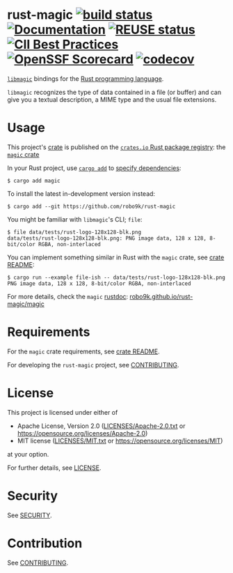 
[//]: # (This is the README for the whole project / Git repo)

[//]: # (The crate has a separate README-crate.md )

rust-magic [![build status](https://github.com/robo9k/rust-magic/actions/workflows/build.yml/badge.svg)](https://github.com/robo9k/rust-magic/actions/workflows/linux.yml) [![Documentation](https://docs.rs/magic/badge.svg)](https://docs.rs/magic) [![REUSE status](https://api.reuse.software/badge/github.com/robo9k/rust-magic)](https://api.reuse.software/info/github.com/robo9k/rust-magic) [![CII Best Practices](https://bestpractices.coreinfrastructure.org/projects/5709/badge)](https://bestpractices.coreinfrastructure.org/projects/5709) [![OpenSSF Scorecard](https://api.securityscorecards.dev/projects/github.com/robo9k/rust-magic/badge)](https://securityscorecards.dev/viewer/?uri=github.com/robo9k/rust-magic) [![codecov](https://codecov.io/gh/robo9k/rust-magic/graph/badge.svg?token=YnazJQdLXI)](https://codecov.io/gh/robo9k/rust-magic) 
==========

[`libmagic`](https://www.darwinsys.com/file/) bindings for the [Rust programming language](https://www.rust-lang.org/).

`libmagic` recognizes the type of data contained in a file (or buffer) and can give you
a textual description, a MIME type and the usual file extensions.

# Usage

This project's [crate](https://doc.rust-lang.org/book/ch07-01-packages-and-crates.html) is
published on the [`crates.io` Rust package registry](https://crates.io/): the [`magic` crate](https://crates.io/crates/magic)

In your Rust project, use [`cargo add`](https://blog.rust-lang.org/2022/06/30/Rust-1.62.0.html#cargo-add)
to [specify dependencies](https://doc.rust-lang.org/cargo/reference/specifying-dependencies.html):

```shell
$ cargo add magic
```

To install the latest in-development version instead:
```shell
$ cargo add --git https://github.com/robo9k/rust-magic
```

You might be familiar with `libmagic`'s CLI; `file`:
```shell
$ file data/tests/rust-logo-128x128-blk.png
data/tests/rust-logo-128x128-blk.png: PNG image data, 128 x 128, 8-bit/color RGBA, non-interlaced
```

You can implement something similar in Rust with the `magic` crate, see [crate README](README-crate.md):

```shell
$ cargo run --example file-ish -- data/tests/rust-logo-128x128-blk.png
PNG image data, 128 x 128, 8-bit/color RGBA, non-interlaced
```

For more details, check the `magic` [rustdoc](https://doc.rust-lang.org/rustdoc/index.html): [robo9k.github.io/rust-magic/magic](https://robo9k.github.io/rust-magic/magic/index.html)

# Requirements

For the `magic` crate requirements, see [crate README](README-crate.md).

For developing the `rust-magic` project, see [CONTRIBUTING](CONTRIBUTING.md).

# License

This project is licensed under either of
 * Apache License, Version 2.0
 ([LICENSES/Apache-2.0.txt](LICENSES/Apache-2.0.txt) or https://opensource.org/licenses/Apache-2.0)
 * MIT license
 ([LICENSES/MIT.txt](LICENSES/MIT.txt) or https://opensource.org/licenses/MIT)

at your option.

For further details, see [LICENSE](LICENSE.md).

# Security

See [SECURITY](SECURITY.md).

# Contribution

See [CONTRIBUTING](CONTRIBUTING.md).
